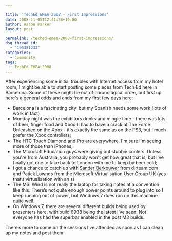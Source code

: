 ```yaml
---

title: 'TechEd EMEA 2008 - First Impressions'
date: 2008-11-05T12:41:58+10:00
author: Aaron Parker
layout: post

permalink: /teched-emea-2008-first-impressions/
dsq_thread_id:
  - "195381233"
categories:
  - Community
tags:
  - TechEd EMEA 2008
---
```

After experiencing some initial troubles with Internet access from my hotel room, I might be able to start posting some pieces from Tech∙Ed here in Barcelona. Some of these might be out of chronological order, but first up here's a general odds and ends from my first few days here:

* Barcelona is a fascinating city, but my Spanish needs some work (lots of work in fact)
* Monday night was the exhibitors drinks and mingle time - there was lots of beer, finger food and Xbox (I had to have a crack at The Force Unleashed on the Xbox - it's exactly the same as on the PS3, but I much prefer the Xbox controllers;
* The HTC Touch Diamond and Pro are everywhere, I'm sure I'm seeing more of those than iPhones;
* The Microsoft Education guys were giving out stubbie coolers. Unless you're from Australia, you probably won't get how great that is, but I've finally got one to take back to London with me to keep by beer cold;
* I got a chance to catch up with [Sander Berkouwer](http://blogs.dirteam.com/blogs/sanderberkouwer/default.aspx) from dirteam.com and Patick Lownds from the Microsoft Virtualisation User Group UK (yes that’s virtualisation with an s)
* The MSI Wind is not really the laptop for taking notes at a convention like this. There’s not quite enough power points around to plug into so I keep running out of power, but Windows 7 does run on this machine quite well.
* On Windows 7, there are several different builds being used by presenters here, with build 6938 being the latest I’ve seen. Not everyone has had the superbar enabled in the post M3 builds.

There’s more to come on the sessions I’ve attended as soon as I can clean up my notes and post them.

